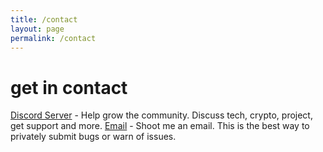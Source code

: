```yaml
---
title: /contact
layout: page
permalink: /contact
---
```


# get in contact
[Discord Server](https://discord.gg) - Help grow the community. Discuss tech, crypto, project, get support and more.
[Email](mailto:me@tbwcjw.online) - Shoot me an email. This is the best way to privately submit bugs or warn of issues.
